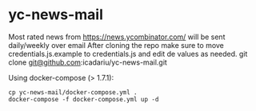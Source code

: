# yc-news-mail
Most rated news from https://news.ycombinator.com/ will be sent daily/weekly over email
After cloning the repo make sure to move credentials.js.example to credentials.js and edit de values as needed.
git clone  git@github.com:icadariu/yc-news-mail.git

Using docker-compose (> 1.7.1):
```
cp yc-news-mail/docker-compose.yml .
docker-compose -f docker-compose.yml up -d
```
